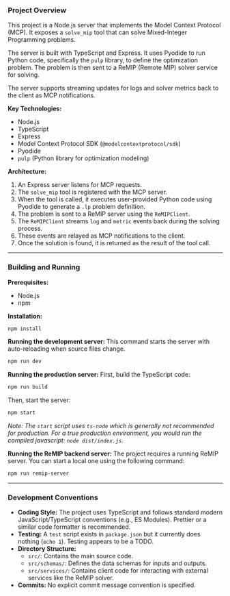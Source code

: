 ### Project Overview

This project is a Node.js server that implements the Model Context Protocol (MCP). It exposes a `solve_mip` tool that can solve Mixed-Integer Programming problems.

The server is built with TypeScript and Express. It uses Pyodide to run Python code, specifically the `pulp` library, to define the optimization problem. The problem is then sent to a ReMIP (Remote MIP) solver service for solving.

The server supports streaming updates for logs and solver metrics back to the client as MCP notifications.

**Key Technologies:**
*   Node.js
*   TypeScript
*   Express
*   Model Context Protocol SDK (`@modelcontextprotocol/sdk`)
*   Pyodide
*   `pulp` (Python library for optimization modeling)

**Architecture:**
1.  An Express server listens for MCP requests.
2.  The `solve_mip` tool is registered with the MCP server.
3.  When the tool is called, it executes user-provided Python code using Pyodide to generate a `.lp` problem definition.
4.  The problem is sent to a ReMIP server using the `ReMIPClient`.
5.  The `ReMIPClient` streams `log` and `metric` events back during the solving process.
6.  These events are relayed as MCP notifications to the client.
7.  Once the solution is found, it is returned as the result of the tool call.

---

### Building and Running

**Prerequisites:**
*   Node.js
*   npm

**Installation:**
```bash
npm install
```

**Running the development server:**
This command starts the server with auto-reloading when source files change.
```bash
npm run dev
```

**Running the production server:**
First, build the TypeScript code:
```bash
npm run build
```
Then, start the server:
```bash
npm start
```
*Note: The `start` script uses `ts-node` which is generally not recommended for production. For a true production environment, you would run the compiled javascript: `node dist/index.js`.*

**Running the ReMIP backend server:**
The project requires a running ReMIP server. You can start a local one using the following command:
```bash
npm run remip-server
```

---

### Development Conventions

*   **Coding Style:** The project uses TypeScript and follows standard modern JavaScript/TypeScript conventions (e.g., ES Modules). Prettier or a similar code formatter is recommended.
*   **Testing:** A `test` script exists in `package.json` but it currently does nothing (`echo 1`). Testing appears to be a TODO.
*   **Directory Structure:**
    *   `src/`: Contains the main source code.
    *   `src/schemas/`: Defines the data schemas for inputs and outputs.
    *   `src/services/`: Contains client code for interacting with external services like the ReMIP solver.
*   **Commits:** No explicit commit message convention is specified.
